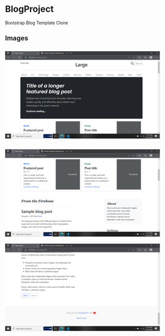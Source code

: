 # BlogProject
Bootstrap Blog Template Clone

## Images

![alt text](https://github.com/VivekChoudhary77/BlogProject/blob/main/Images/Screenshot%20(4).png)
---
![alt text](https://github.com/VivekChoudhary77/BlogProject/blob/main/Images/Screenshot%20(5).png)
---
![alt text](https://github.com/VivekChoudhary77/BlogProject/blob/main/Images/Screenshot%20(6).png)
